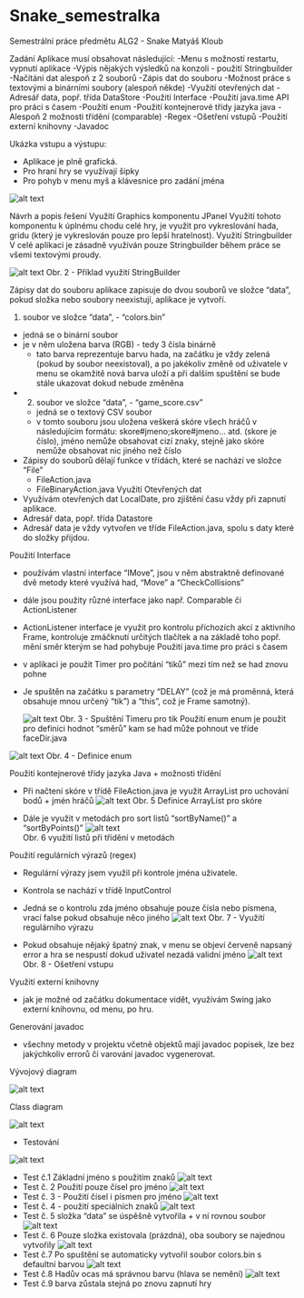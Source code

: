 # Snake_semestralka
Semestrální práce předmětu ALG2 - Snake
Matyáš Kloub

Zadání
Aplikace musí obsahovat následující:
-Menu s možností restartu, vypnutí aplikace
-Výpis nějakých výsledků na konzoli - použití Stringbuilder
-Načítání dat alespoň z 2 souborů
-Zápis dat do souboru
-Možnost práce s textovými a binárními soubory (alespoň někde)
-Využití otevřených dat
-Adresář data, popř. třída DataStore
-Použití Interface
-Použití java.time API pro práci s časem
-Použití enum
-Použití kontejnerové třídy jazyka java
-Alespoň 2 možnosti třídění (comparable)
-Regex
-Ošetření vstupů
-Použití externí knihovny
-Javadoc



Ukázka vstupu a výstupu: 
- Aplikace je plně grafická.
- Pro hraní hry se využívají šipky
- Pro pohyb v menu myš a klávesnice pro zadání jména


![alt text](https://github.com/MatyasKloub/Snake_semestralka/blob/main/doc/pic1.png)


Návrh a popis řešení
Využití Graphics komponentu JPanel
Využití tohoto komponentu k úplnému chodu celé hry, je využit pro vykreslování hada, gridu (který je vykreslován pouze pro lepší hratelnost). 
Využití Stringbuilder
V celé aplikaci je zásadně využíván pouze Stringbuilder během práce se všemi textovými proudy.

![alt text](https://github.com/MatyasKloub/Snake_semestralka/blob/main/doc/pic2.png)
Obr. 2 - Příklad využití StringBuilder

Zápisy dat do souboru
aplikace zapisuje do dvou souborů ve složce “data”, pokud složka nebo soubory neexistují, aplikace je vytvoří.
1. soubor ve složce “data”, - “colors.bin”
- jedná se o binární soubor
- je v něm uložena barva (RGB) - tedy 3 čísla binárně
  - tato barva reprezentuje barvu hada, na začátku je vždy zelená (pokud by soubor neexistoval), a po jakékoliv změně od uživatele v menu se okamžitě nová barva uloží a při dalším spuštění se bude stále ukazovat dokud nebude změněna
- 2. soubor ve složce “data”, - “game_score.csv”
    - jedná se o textový CSV soubor
    - v tomto souboru jsou uložena veškerá skóre všech hráčů v následujícím formátu: skore#jmeno;skore#jmeno… atd. (skore je číslo), jméno nemůže obsahovat cizí znaky, stejně jako skóre nemůže obsahovat nic jiného než číslo
- Zápisy do souborů dělají funkce v třídách, které se nachází ve složce “File”
    - FileAction.java
    - FileBinaryAction.java
Využití Otevřených dat
- Využívám otevřených dat LocalDate, pro zjištění času vždy při zapnutí aplikace.
- Adresář data, popř. třída Datastore
- Adresář data je vždy vytvořen ve tříde FileAction.java, spolu s daty které do složky přijdou.

Použití Interface
- používám vlastní interface “IMove”, jsou v něm abstraktně definované dvě metody které využívá had, “Move” a “CheckCollisions”
- dále jsou použity různé interface jako např. Comparable či ActionListener
- ActionListener interface je využit pro kontrolu příchozích akcí z aktivního Frame, kontroluje zmáčknutí určitých tlačítek a na základě toho popř. mění směr kterým se had pohybuje
Použití java.time pro práci s časem
- v aplikaci je použit Timer pro počítání “tiků” mezi tím než se had znovu pohne
- Je spuštěn na začátku s parametry “DELAY” (což je má proměnná, která obsahuje mnou určený “tik”) a “this”, což je Frame samotný).
	
  ![alt text](https://github.com/MatyasKloub/Snake_semestralka/blob/main/doc/pic3.png)
		Obr. 3 - Spuštění Timeru pro tik
Použití enum
enum je použit pro definici hodnot “směrů” kam se had může pohnout ve tříde faceDir.java 

![alt text](https://github.com/MatyasKloub/Snake_semestralka/blob/main/doc/pic4.png)
	        Obr. 4 - Definice enum
          
Použití kontejnerové třídy jazyka Java + možnosti třídění
- Při načtení skóre v třídě FileAction.java je využit ArrayList pro uchování bodů + jmén hráčů
![alt text](https://github.com/MatyasKloub/Snake_semestralka/blob/main/doc/pic5.png)
	Obr. 5 Definice ArrayList pro skóre 

- Dále je využit v metodách pro sort listů “sortByName()” a “sortByPoints()”
![alt text](https://github.com/MatyasKloub/Snake_semestralka/blob/main/doc/pic6.png)	
		Obr. 6 využití listů při třídění v metodách
    
Použití regulárních výrazů (regex)
- Regulární výrazy jsem využil při kontrole jména uživatele. 
- Kontrola se nachází v třídě InputControl
- Jedná se o kontrolu zda jméno obsahuje pouze čísla nebo písmena, vrací false pokud obsahuje něco jiného
![alt text](https://github.com/MatyasKloub/Snake_semestralka/blob/main/doc/pic7.png)
	Obr. 7 - Využití regulárního výrazu

- Pokud obsahuje nějaký špatný znak, v menu se objeví červeně napsaný error a hra se nespustí dokud uživatel nezadá validní jméno
![alt text](https://github.com/MatyasKloub/Snake_semestralka/blob/main/doc/pic8.png)
		Obr. 8 - Ošetření vstupu

Využití externí knihovny
- jak je možné od začátku dokumentace vidět, využívám Swing jako externí knihovnu, od menu, po hru.

Generování javadoc
- všechny metody v projektu včetně objektů mají javadoc popisek, lze bez jakýchkoliv errorů či varování javadoc vygenerovat. 


Vývojový diagram





![alt text](https://github.com/MatyasKloub/Snake_semestralka/blob/main/doc/vyvoj.png)

Class diagram




![alt text](https://github.com/MatyasKloub/Snake_semestralka/blob/main/doc/class_diag.png)

- Testování

![alt text](https://github.com/MatyasKloub/Snake_semestralka/blob/main/doc/test1.png)
- Test č.1 Základní jméno s použitím znaků
![alt text](https://github.com/MatyasKloub/Snake_semestralka/blob/main/doc/test2.png)
- Test č. 2 Použití pouze čísel pro jméno
![alt text](https://github.com/MatyasKloub/Snake_semestralka/blob/main/doc/test3.png)
- Test č. 3 - Použití čísel i písmen pro jméno
![alt text](https://github.com/MatyasKloub/Snake_semestralka/blob/main/doc/test4.png)
- Test č. 4 - použití speciálních znaků 
![alt text](https://github.com/MatyasKloub/Snake_semestralka/blob/main/doc/test5.png)
- Test č. 5 složka “data” se úspěšně vytvořila + v ní rovnou soubor
![alt text](https://github.com/MatyasKloub/Snake_semestralka/blob/main/doc/test6.png)
- Test č. 6 Pouze složka existovala (prázdná), oba soubory se najednou vytvořily
![alt text](https://github.com/MatyasKloub/Snake_semestralka/blob/main/doc/test7.png)
- Test č.7 Po spuštění se automaticky vytvořil soubor colors.bin s defaultní barvou
![alt text](https://github.com/MatyasKloub/Snake_semestralka/blob/main/doc/test8.png)
- Test č.8 Hadův ocas má správnou barvu (hlava se nemění)
![alt text](https://github.com/MatyasKloub/Snake_semestralka/blob/main/doc/test9.png)
- Test č.9 barva zůstala stejná po znovu zapnutí hry

